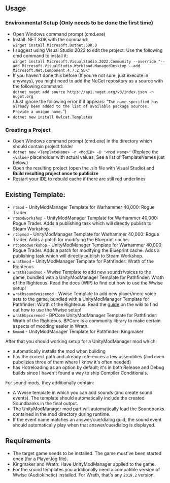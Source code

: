 ## Usage

### Environmental Setup (Only needs to be done the first time)
- Open Windows command prompt (cmd.exe)
- Install .NET SDK with the command:  
  `winget install Microsoft.Dotnet.SDK.8`
- I suggest using Visual Studio 2022 to edit the project. Use the following cmd command to install it:  
  `winget install Microsoft.VisualStudio.2022.Community --override "--add Microsoft.VisualStudio.Workload.ManagedDesktop --add Microsoft.Net.Component.4.7.2.SDK"`
- If you haven't done this before (If you're not sure, just execute in anyways), you might need to add the NuGet repository as a source with the following command:  
  `dotnet nuget add source https://api.nuget.org/v3/index.json -n nuget.org`  
  (Just ignore the following error if it appears: "`The name specified has already been added to the list of available package sources. Provide a unique name.`")
- `dotnet new install Owlcat.Templates`

### Creating a Project
- Open Windows command prompt (cmd.exe) in the directory which should contain project folder
- `dotnet new <TemplateName> -n <ModID> -D "<Mod Name>"`  (Replace the `<value>` placeholder with actual values; See a list of TemplateNames just below.)
- Open the resulting project (open the .sln file with Visual Studio) and **Build resulting project once to publicize**
- Restart your IDE to rebuild cache if there are still red underlines

## Existing Template:

- `rtmod`  - UnityModManager Template for Warhammer 40,000: Rogue Trader
- `rtmodworkshop`  - UnityModManager Template for Warhammer 40,000: Rogue Trader. Adds a publishing task which will directly publish to Steam Workshop.
- `rtbpmod`  - UnityModManager Template for Warhammer 40,000: Rogue Trader. Adds a patch for modifying the Blueprint cache.
- `rtbpmodworkshop`  - UnityModManager Template for Warhammer 40,000: Rogue Trader. Adds a patch for modifying the Blueprint cache. Adds a publishing task which will directly publish to Steam Workshop.
- `wrathmod`  - UnityModManager Template for Pathfinder: Wrath of the Righteous
- `wrathsoundmod`  - Wwise Template to add new sounds/voices to the game, bundled with a UnityModManager Template for Pathfinder: Wrath of the Righteous. Read the docs (WIP) to find out how to use the Wwise setup!
- `wrathsoundvoicemod`  - Wwise Template to add new player/merc voice sets to the game, bundled with a UnityModManager Template for Pathfinder: Wrath of the Righteous. Read the [guide](https://github.com/WittleWolfie/OwlcatModdingWiki/wiki/Creating-Custom-SoundBanks) on the wiki to find out how to use the Wwise setup!
- `wrathbpcoremod` - BPCore UnityModManager Template for Pathfinder: Wrath of the Righteous. BPCore is a community library to make certain aspects of modding easier in Wrath.
- `kmmod` - UnityModManager Template for Pathfinder: Kingmaker

After that you should working setup for a UnityModManager mod which:

- automatically installs the mod when building
- has the correct path and already references a few assemblies (and even pubclizies three of them where I know it's often needed)
- has Hotreloading as an option by default; it's in both Release and Debug builds since I haven't found a way to ship Compiler Conditionals.

For sound mods, they additionally contain:

- A Wwise template in which you can add sounds (and create sound events). The template should automatically include the created Soundbanks in the final output.
- The UnityModManager mod part will automatically load the Soundbanks contained in the mod directory during runtime.
- If the event name matches an answer/cue/dialog guid, the sound event should automatically play when that answer/cue/dialog is displayed.

## Requirements

- The target game needs to be installed. The game must've been started once (for a Player.log file).
- Kingmaker and Wrath: Have UnityModManager applied to the game.
- For the sound templates you additionally need a compatible version of Wwise (Audiokinetic) installed. For Wrath, that's any `2019.2` version.
